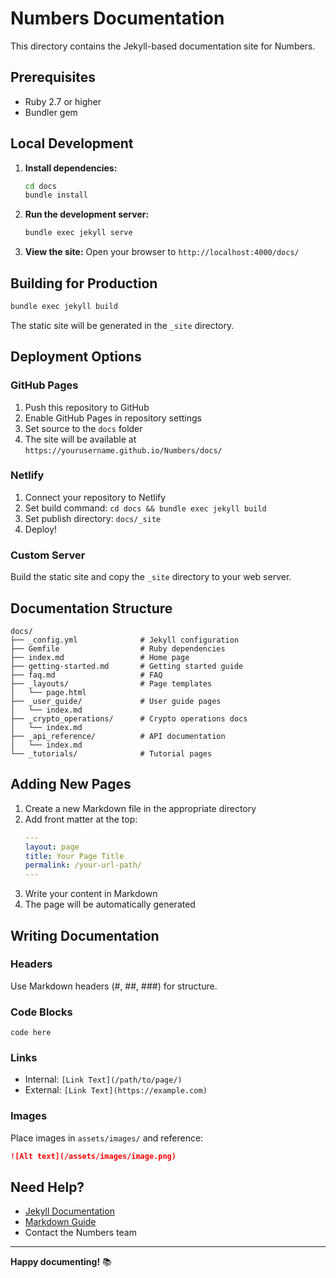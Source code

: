 # Numbers Documentation

This directory contains the Jekyll-based documentation site for Numbers.

## Prerequisites

- Ruby 2.7 or higher
- Bundler gem

## Local Development

1. **Install dependencies:**

   ```bash
   cd docs
   bundle install
   ```

2. **Run the development server:**

   ```bash
   bundle exec jekyll serve
   ```

3. **View the site:**
   Open your browser to `http://localhost:4000/docs/`

## Building for Production

```bash
bundle exec jekyll build
```

The static site will be generated in the `_site` directory.

## Deployment Options

### GitHub Pages

1. Push this repository to GitHub
2. Enable GitHub Pages in repository settings
3. Set source to the `docs` folder
4. The site will be available at `https://yourusername.github.io/Numbers/docs/`

### Netlify

1. Connect your repository to Netlify
2. Set build command: `cd docs && bundle exec jekyll build`
3. Set publish directory: `docs/_site`
4. Deploy!

### Custom Server

Build the static site and copy the `_site` directory to your web server.

## Documentation Structure

```
docs/
├── _config.yml              # Jekyll configuration
├── Gemfile                  # Ruby dependencies
├── index.md                 # Home page
├── getting-started.md       # Getting started guide
├── faq.md                   # FAQ
├── _layouts/                # Page templates
│   └── page.html
├── _user_guide/             # User guide pages
│   └── index.md
├── _crypto_operations/      # Crypto operations docs
│   └── index.md
├── _api_reference/          # API documentation
│   └── index.md
└── _tutorials/              # Tutorial pages
```

## Adding New Pages

1. Create a new Markdown file in the appropriate directory
2. Add front matter at the top:
   ```yaml
   ---
   layout: page
   title: Your Page Title
   permalink: /your-url-path/
   ---
   ```
3. Write your content in Markdown
4. The page will be automatically generated

## Writing Documentation

### Headers

Use Markdown headers (#, ##, ###) for structure.

### Code Blocks

```language
code here
```

### Links

- Internal: `[Link Text](/path/to/page/)`
- External: `[Link Text](https://example.com)`

### Images

Place images in `assets/images/` and reference:

```markdown
![Alt text](/assets/images/image.png)
```

## Need Help?

- [Jekyll Documentation](https://jekyllrb.com/docs/)
- [Markdown Guide](https://www.markdownguide.org/)
- Contact the Numbers team

---

**Happy documenting!** 📚
